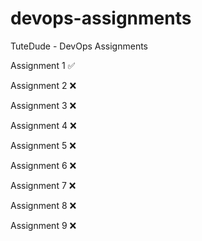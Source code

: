 # devops-assignments
TuteDude - DevOps Assignments

Assignment 1 :white_check_mark:

Assignment 2 :x:

Assignment 3 :x:

Assignment 4 :x:

Assignment 5 :x:

Assignment 6 :x:

Assignment 7 :x:

Assignment 8 :x:

Assignment 9 :x: